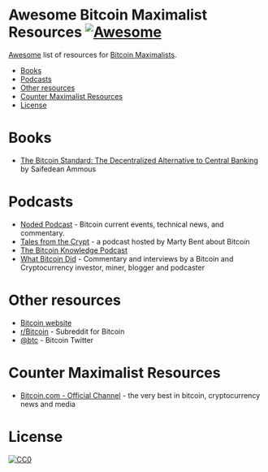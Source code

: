 Awesome Bitcoin Maximalist Resources [![Awesome](https://cdn.rawgit.com/sindresorhus/awesome/d7305f38d29fed78fa85652e3a63e154dd8e8829/media/badge.svg)](https://github.com/sindresorhus/awesome)
=============

[Awesome](https://github.com/sindresorhus/awesome) list of resources for [Bitcoin Maximalists](https://www.investopedia.com/terms/b/bitcoin-maximalism.asp).

- [Books](#books)
- [Podcasts](#podcasts)
- [Other resources](#other-resources)
- [Counter Maximalist Resources](#counter-maximalist-resources)
- [License](#license)

# Books

- [The Bitcoin Standard: The Decentralized Alternative to Central Banking](https://www.amazon.co.uk/Bitcoin-Standard-Decentralized-Alternative-Central/dp/1119473861) by Saifedean Ammous

# Podcasts

- [Noded Podcast](https://noded.org/) - Bitcoin current events, technical news, and commentary.
- [Tales from the Crypt](https://talesfromthecrypt.libsyn.com/website) - a podcast hosted by Marty Bent about Bitcoin
- [The Bitcoin Knowledge Podcast](https://www.bitcoin.kn/)
- [What Bitcoin Did](https://www.whatbitcoindid.com/podcast/) - Commentary and interviews by a Bitcoin and Cryptocurrency investor, miner, blogger and podcaster

# Other resources

- [Bitcoin website](https://bitcoin.org/)
- [r/Bitcoin](https://www.reddit.com/r/Bitcoin/) - Subreddit for Bitcoin
- [@btc](https://twitter.com/btc) - Bitcoin Twitter

# Counter Maximalist Resources

- [Bitcoin.com - Official Channel](https://www.youtube.com/channel/UCetxkZolEBHX47BqtZktbkg) - the very best in bitcoin, cryptocurrency news and media

# License

[![CC0](http://i.creativecommons.org/p/zero/1.0/88x31.png)](http://creativecommons.org/publicdomain/zero/1.0/)
